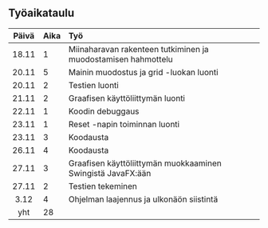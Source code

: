 ## Työaikataulu

| Päivä | Aika |Työ |
| :----: | :-----| :-----|
| 18.11 | 1 | Miinaharavan rakenteen tutkiminen ja muodostamisen hahmottelu |
| 20.11 | 5 | Mainin muodostus ja grid -luokan luonti |
| 20.11 | 2 | Testien luonti |
| 21.11 | 2 | Graafisen käyttöliittymän luonti |
| 22.11 | 1 | Koodin debuggaus |
| 23.11 | 1 | Reset -napin toiminnan luonti |
| 23.11 | 3 | Koodausta |
| 26.11 | 4 | Koodausta |
| 27.11 | 3 | Graafisen käyttöliittymän muokkaaminen Swingistä JavaFX:ään |
| 27.11 | 2 | Testien tekeminen |
| 3.12 | 4 | Ohjelman laajennus ja ulkonäön siistintä |
|yht | 28 ||
